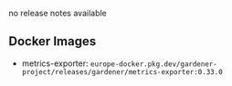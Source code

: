 no release notes available

## Docker Images
- metrics-exporter: `europe-docker.pkg.dev/gardener-project/releases/gardener/metrics-exporter:0.33.0`
